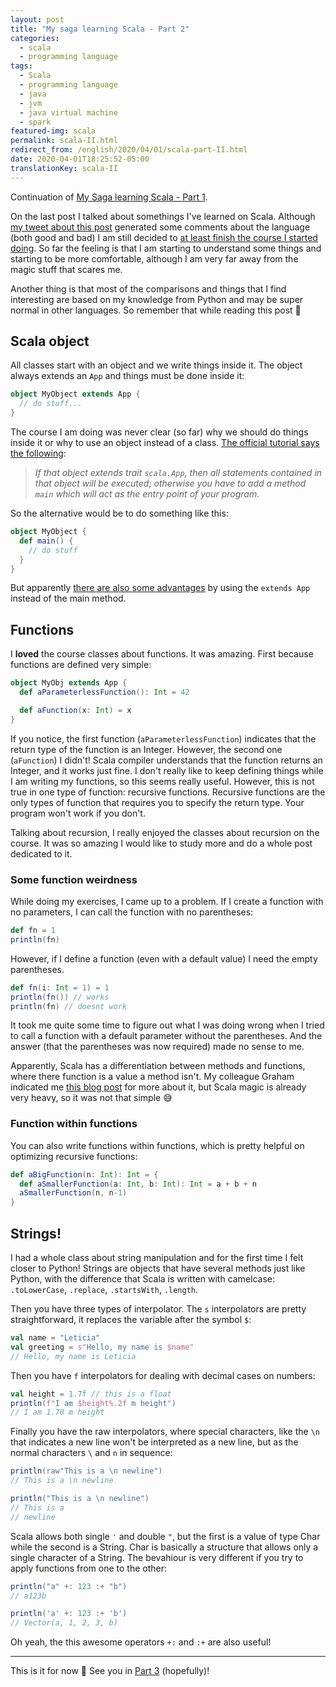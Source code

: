```yaml
---
layout: post
title: "My saga learning Scala - Part 2"
categories:
  - scala
  - programming language
tags:
  - Scala
  - programming language
  - java
  - jvm
  - java virtual machine
  - spark
featured-img: scala
permalink: scala-II.html
redirect_from: /english/2020/04/01/scala-part-II.html
date: 2020-04-01T18:25:52-05:00
translationKey: scala-II
---
```



Continuation of [My Saga learning Scala - Part 1]({{base}}/english/2020/03/08/scala-part-I.html). 
<!--more-->
On the last post I talked about somethings I've learned on Scala. Although [my tweet about this post](https://twitter.com/leleportella/status/1237322864514281472) generated some comments about the language (both good and bad) I am still decided to [at least finish the course I started doing](https://www.udemy.com/course/rock-the-jvm-scala-for-beginners/). So far the feeling is that I am starting to understand some things and starting to be more comfortable, although I am very far away from the magic stuff that scares me.

Another thing is that most of the comparisons and things that I find interesting are based on my knowledge from Python and may be super normal in other languages. So remember that while reading this post 🙂 


## Scala object

All classes start with an object and we write things inside it. The object always extends an `App` and things must be done inside it:

```scala
object MyObject extends App {
  // do stuff...
}
```

The course I am doing was never clear (so far) why we should do things inside it or why to use an object instead of a class. [The official tutorial says the following](https://www.scala-lang.org/documentation/your-first-lines-of-scala.html):


> *If that object extends trait `scala.App`, then all statements contained in that object will be executed; otherwise you have to add a method `main` which will act as the entry point of your program.*

So the alternative would be to do something like this:

```scala
object MyObject {
  def main() {
    // do stuff
  }
}
```

But apparently [there are also some advantages](https://stackoverflow.com/a/11667791/3538098) by using the `extends App` instead of the main method.


## Functions

I **loved** the course classes about functions. It was amazing. First because functions are defined very simple:

```scala
object MyObj extends App {
  def aParameterlessFunction(): Int = 42

  def aFunction(x: Int) = x
}
```

If you notice, the first function (`aParameterlessFunction`) indicates that the return type of the function is an Integer. However, the second one (`aFunction`) I didn't! Scala compiler understands that the function returns an Integer, and it works just fine. I don't really like to keep defining things while I am writing my functions, so this seems really useful. However, this is not true in one type of function: recursive functions. Recursive functions are the only types of function that requires you to specify the return type. Your program won't work if you don't. 

Talking about recursion, I really enjoyed the classes about recursion on the course. It was so amazing I would like to study more and do a whole post dedicated to it.

### Some function weirdness

While doing my exercises, I came up to a problem. If I create a function with no parameters, I can call the function with no parentheses:

```scala
def fn = 1
println(fn)
```

However, if I define a function (even with a default value) I need the empty parentheses. 

```scala
def fn(i: Int = 1) = 1
println(fn()) // works
println(fn) // doesnt work
```

It took me quite some time to figure out what I was doing wrong when I tried to call a function with a default parameter without the parentheses. And the answer (that the parentheses was now required) made no sense to me. 

Apparently, Scala has a differentiation between methods and functions, where there function is a value a method isn't. My colleague Graham indicated me [this blog post](https://tpolecat.github.io/2014/06/09/methods-functions.html) for more about it, but Scala magic is already very heavy, so it was not that simple 😅 

### Function within functions

You can also write functions within functions, which is pretty helpful on optimizing recursive functions:


```scala
def aBigFunction(n: Int): Int = {
  def aSmallerFunction(a: Int, b: Int): Int = a + b + n
  aSmallerFunction(n, n-1)
}
```


## Strings!

I had a whole class about string manipulation and for the first time I felt closer to Python! Strings are objects that have several methods just like Python, with the difference that Scala is written with camelcase: `.toLowerCase`, `.replace`, `.startsWith`, `.length`. 

Then you have three types of interpolator. The `s` interpolators are pretty straightforward, it replaces the variable after the symbol `$`:

```scala
val name = "Leticia"
val greeting = s"Hello, my name is $name"
// Hello, my name is Leticia
```

Then you have `f` interpolators for dealing with decimal cases on numbers:


```scala
val height = 1.7f // this is a float
println(f"I am $height%.2f m height")
// I am 1.70 m height
```

Finally you have the raw interpolators, where special characters, like the `\n` that indicates a new line won't be interpreted as a new line, but as the normal characters `\` and `n` in sequence:


```scala
println(raw"This is a \n newline")
// This is a \n newline

println("This is a \n newline")
// This is a
// newline
```

Scala allows both single `'` and double `"`, but the first is a value of type Char while the second is a String. Char is basically a structure that allows only a single character of a String. The bevahiour is very different if you try to apply functions from one to the other:


```scala
println("a" +: 123 :+ "b")
// a123b

println('a' +: 123 :+ 'b')
// Vector(a, 1, 2, 3, b)
```

Oh yeah, the this awesome operators `+:` and `:+` are also useful!

----------

This is it for now 🙂 See you in [Part 3](https://leportella.com/english/2020/04/12/scala-part-III.html) (hopefully)! 

